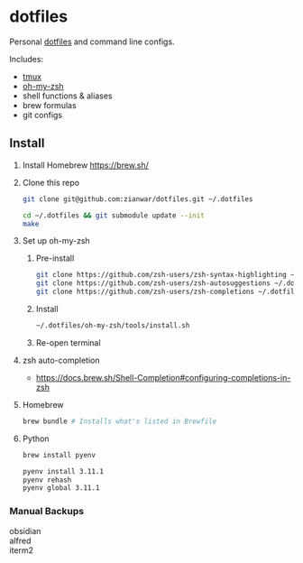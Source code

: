 # dotfiles

Personal [dotfiles](https://www.quora.com/What-are-dotfiles) and command line configs.

Includes:

- [tmux](https://github.com/gpakosz/.tmux)
- [oh-my-zsh](https://github.com/ohmyzsh/ohmyzsh)
- shell functions & aliases
- brew formulas
- git configs

## Install

1. Install Homebrew
   https://brew.sh/
   
2. Clone this repo
    ```bash
    git clone git@github.com:zianwar/dotfiles.git ~/.dotfiles
    
    cd ~/.dotfiles && git submodule update --init
    make
    ```

3. Set up oh-my-zsh 
   1. Pre-install
        ```bash
        git clone https://github.com/zsh-users/zsh-syntax-highlighting ~/.dotfiles/oh-my-zsh/custom/plugins/zsh-syntax-highlighting
        git clone https://github.com/zsh-users/zsh-autosuggestions ~/.dotfiles/oh-my-zsh/custom/plugins/zsh-autosuggestions
        git clone https://github.com/zsh-users/zsh-completions ~/.dotfiles/oh-my-zsh/custom/plugins/zsh-completions
        ```
   2. Install
        ```bash
        ~/.dotfiles/oh-my-zsh/tools/install.sh
        ```
   3. Re-open terminal

4. zsh auto-completion
   - https://docs.brew.sh/Shell-Completion#configuring-completions-in-zsh

5. Homebrew
    ```bash
    brew bundle # Installs what's listed in Brewfile
    ```
7. Python
   ```bash
   brew install pyenv
   
   pyenv install 3.11.1
   pyenv rehash
   pyenv global 3.11.1
   ```

### Manual Backups
obsidian  
alfred  
iterm2  
